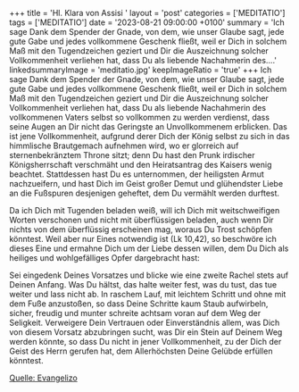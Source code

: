 +++
title = 'Hl. Klara von Assisi  '
layout = 'post'
categories = ['MEDITATIO']
tags = ['MEDITATIO']
date = '2023-08-21 09:00:00 +0100'
summary = 'Ich sage Dank dem Spender der Gnade, von dem, wie unser Glaube sagt, jede gute Gabe und jedes vollkommene Geschenk fließt, weil er Dich in solchem Maß mit den Tugendzeichen geziert und Dir die Auszeichnung solcher Vollkommenheit verliehen hat, dass Du als liebende Nachahmerin des....'
linkedsummaryImage = 'meditatio.jpg'
keepImageRatio = 'true'
+++
Ich sage Dank dem Spender der Gnade, von dem, wie unser Glaube sagt, jede gute Gabe und jedes vollkommene Geschenk fließt, weil er Dich in solchem Maß mit den Tugendzeichen geziert und Dir die Auszeichnung solcher Vollkommenheit verliehen hat, dass Du als liebende Nachahmerin des vollkommenen Vaters selbst so vollkommen zu werden verdienst, dass seine Augen an Dir nicht das Geringste an Unvollkommenem erblicken.<!--more--> Das ist jene Vollkommenheit, aufgrund derer Dich der König selbst zu sich in das himmlische Brautgemach aufnehmen wird, wo er glorreich auf sternenbekränztem Throne sitzt; denn Du hast den Prunk irdischer Königsherrschaft verschmäht und den Heiratsantrag des Kaisers wenig beachtet. Stattdessen hast Du es unternommen, der heiligsten Armut nachzueifern, und hast Dich im Geist großer Demut und glühendster Liebe an die Fußspuren desjenigen geheftet, dem Du vermählt werden durftest. 

Da ich Dich mit Tugenden beladen weiß, will ich Dich mit weitschweifigen Worten verschonen und nicht mit überflüssigen beladen, auch wenn Dir nichts von dem überflüssig erscheinen mag, woraus Du Trost schöpfen könntest. Weil aber nur Eines notwendig ist (Lk 10,42), so beschwöre ich dieses Eine und ermahne Dich um der Liebe dessen willen, dem Du Dich als heiliges und wohlgefälliges Opfer dargebracht hast: 

Sei eingedenk Deines Vorsatzes
und blicke wie eine zweite Rachel stets auf Deinen Anfang.
Was Du hältst, das halte weiter fest,
was du tust, das tue weiter und lass nicht ab.
In raschem Lauf, mit leichtem Schritt
und ohne mit dem Fuße anzustoßen,
so dass Deine Schritte kaum Staub aufwirbeln,
sicher, freudig und munter
schreite achtsam voran
auf dem Weg der Seligkeit.
Verweigere Dein Vertrauen oder Einverständnis allem,
was Dich von diesem Vorsatz abzubringen sucht,
was Dir ein Stein auf Deinem Weg werden könnte,
so dass Du nicht in jener Vollkommenheit,
zu der Dich der Geist des Herrn gerufen hat,
dem Allerhöchsten Deine Gelübde erfüllen könntest.



[Quelle: Evangelizo](https://evangeliumtagfuertag.org/DE/gospel)
